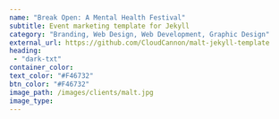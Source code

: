 ```yaml
---
name: "Break Open: A Mental Health Festival"
subtitle: Event marketing template for Jekyll
category: "Branding, Web Design, Web Development, Graphic Design"
external_url: https://github.com/CloudCannon/malt-jekyll-template
heading:
 - "dark-txt"
container_color: 
text_color: "#F46732"
btn_color: "#F46732"
image_path: /images/clients/malt.jpg
image_type: 
---
```



